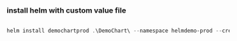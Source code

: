 ### install helm with custom value file

```powershell

helm install demochartprod .\DemoChart\ --namespace helmdemo-prod --create-namespace --values .\DemoChart\values-prod.yaml --values 

```

